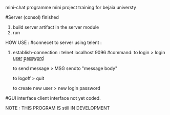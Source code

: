 mini-chat programme 
mini project training for bejaia universty



#Server (consol) finished 
 1) build server artifact in the server module
 2) run
 
 HOW USE :
#connecet to server using telent :
 1) establish-connection :
    telnet  localhost 9096
    #command: 
    to login > login u̲s̲e̲r̲ p̲a̲s̲s̲w̲o̲r̲d̲
    
    to send message > MSG sendto "message body" 
    
    to logoff > quit
    
    to create new user > new login password

#GUI interface client interface not yet coded.

NOTE : THIS PROGRAM IS still IN DEVELOPMENT
